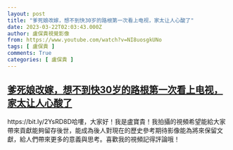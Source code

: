 ```yaml
---
layout: post
title: "爹死娘改嫁，想不到快30岁的路根第一次看上电视，家太让人心酸了"
date: 2023-03-22T02:03:43.000Z
author: 盧保貴視覺影像
from: https://www.youtube.com/watch?v=NI8uosgkUNo
tags: [ 盧保貴 ]
comments: True
categories: [ 盧保貴 ]
---
```

<!--1679450623000-->
[爹死娘改嫁，想不到快30岁的路根第一次看上电视，家太让人心酸了](https://www.youtube.com/watch?v=NI8uosgkUNo)
------

<div>
https://bit.ly/2YsRD8D哈嘍，大家好！我是盧寶貴！我拍攝的視頻希望能給大家帶來貢獻能夠留存後世，能成為後人對現在的歷史參考期待影像能為將來保留文獻，給人們帶來更多的意義與思考。喜歡我的視頻記得評論哦！
</div>
